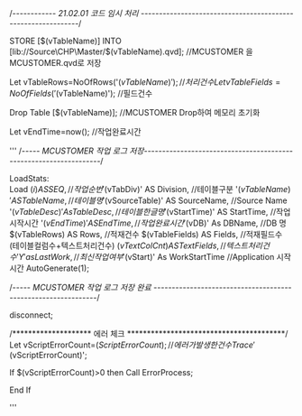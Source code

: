 /*------------ 21.02.01 코드 임시 처리  -------------------------------------------------------------*/



STORE [$(vTableName)] INTO [lib://Source\CHP\Master/$(vTableName).qvd];            //MCUSTOMER 을 MCUSTOMER.qvd로 저장

Let vTableRows=NoOfRows('$(vTableName)');            //처리건수
Let vTableFields=NoOfFields('$(vTableName)');        //필드건수

Drop Table [$(vTableName)];                          //MCUSTOMER Drop하여 메모리 초기화

Let vEndTime=now();                                   //작업완료시간

'''
/*----- MCUSTOMER 작업 로그 저장------------------------------------------------------------------*/

LoadStats:                                          
Load
    $(i) AS SEQ,                                      //작업순번
    '$(vTabDiv)' AS Division,                         //테이블구분
    '$(vTableName)' AS TableName,                     //테이블명
    '$(vSourceTable)' AS SourceName,                  //Source Name
    '$(vTableDesc)' As TableDesc,                     //테이블한글명
    '$(vStartTime)' AS StartTime,                     //작업시작시간
    '$(vEndTime)' AS EndTime,                         //작업완료시간
    '$(vDB)' As DBName,                               //DB 명
    $(vTableRows) AS Rows,                           //적재건수
    $(vTableFields) AS Fields,                      //적재필드수 (테이블컬럼수+텍스트처리건수)
    $(vTextColCnt) AS TextFields,                   //텍스트처리건수
    'Y' as LastWork,                                  //최신작업여부
    '$(vStart)' As WorkStartTime                     //Application 시작시간
AutoGenerate(1);

/*----- MCUSTOMER 작업 로그 저장 완료 --------------------------------------------------------------*/



disconnect;



/******************** 에러 체크 ****************************************/
Let vScriptErrorCount=$(ScriptErrorCount);    //에러가 발생한 건수
Trace '$(vScriptErrorCount)';

If  $(vScriptErrorCount)>0 then
    Call ErrorProcess;
    
End If

'''
